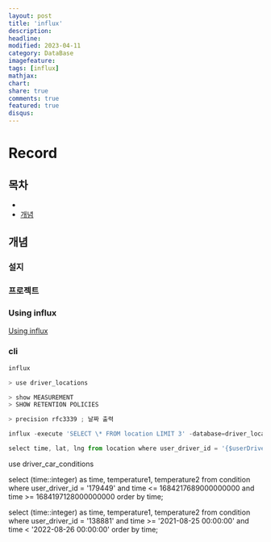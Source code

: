 ```yaml
---
layout: post
title: 'influx'
description:
headline:
modified: 2023-04-11
category: DataBase
imagefeature:
tags: [influx]
mathjax:
chart:
share: true
comments: true
featured: true
disqus:
---
```


# Record

## 목차

-   [](#)
-   [개념](#개념)

## 개념

### 설지

### 프로젝트

### Using influx

[Using influx](https://docs.influxdata.com/influxdb/v1.8/tools/shell/)

### cli

```Javascript
influx

> use driver_locations

> show MEASUREMENT
> SHOW RETENTION POLICIES

> precision rfc3339 ; 날짜 출력

influx -execute 'SELECT \* FROM location LIMIT 3' -database=driver_locations -precision=rfc3339

select time, lat, lng from location where user_driver_id = '{$userDriverId}' and time <= {$arrivedAt}  and time >= {$departedAt} order by time limit 2000;

```

use driver_car_conditions

select (time::integer) as time, temperature1, temperature2 from condition where user_driver_id = '179449' and time <= 1684217689000000000 and time >= 1684197128000000000 order by time;

select (time::integer) as time, temperature1, temperature2 from condition where user_driver_id = '138881' and time >= '2021-08-25 00:00:00' and time < '2022-08-26 00:00:00' order by time;
